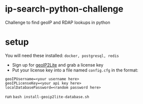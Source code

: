 # ip-search-python-challenge
Challenge to find geoIP and RDAP lookups in python

# setup
You will need these installed:
`docker, postgresql, redis`

 - Sign up for [geoIP2Lite](https://www.maxmind.com/en/geolite2/signup?lang=en) and grab a license key
 - Put your license key into a file named `config.cfg` in the format:

```
geoIPUsername=<your username here>
geoIPLicenseKey=<your api key here>
localDatabasePassword=<random password here>
```

run `bash install-geoip2lite-database.sh` 
